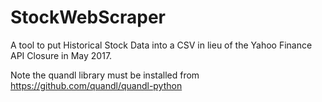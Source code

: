 # StockWebScraper
A tool to put Historical Stock Data into a CSV in lieu of the Yahoo Finance API Closure in May 2017.

Note the quandl library must be installed from https://github.com/quandl/quandl-python